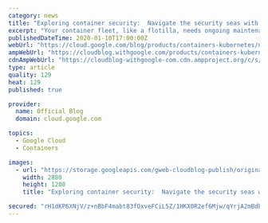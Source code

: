 ```yaml
---
category: news
title: "Exploring container security:  Navigate the security seas with ease in GKE v1.15"
excerpt: "Your container fleet, like a flotilla, needs ongoing maintenance and attention to stay afloat—and stay secure. In the olden days of seafaring, you grounded your ship at high tide and turned it on its side to clean and repair the hull, essentially taking it “offline.” We know that isn’t practical for"
publishedDateTime: 2020-01-10T17:00:00Z
webUrl: "https://cloud.google.com/blog/products/containers-kubernetes/new-kubernetes-security-settings-2019/"
ampWebUrl: "https://cloudblog.withgoogle.com/products/containers-kubernetes/new-kubernetes-security-settings-2019/amp/"
cdnAmpWebUrl: "https://cloudblog-withgoogle-com.cdn.ampproject.org/c/s/cloudblog.withgoogle.com/products/containers-kubernetes/new-kubernetes-security-settings-2019/amp/"
type: article
quality: 129
heat: 129
published: true

provider:
  name: Official Blog
  domain: cloud.google.com

topics:
  - Google Cloud
  - Containers

images:
  - url: "https://storage.googleapis.com/gweb-cloudblog-publish/original_images/548d_Container_security_full.png"
    width: 2880
    height: 1200
    title: "Exploring container security:  Navigate the security seas with ease in GKE v1.15"

secured: "rH1dKP6XNjV/z+nBbF4mabt83fOxveFCiL5Z/1HKX0R2ef6Mjw/qYrjA2mBdBjsKT/UpTMppEym9qR6bmcOh6pjf49EIEe41ULbjUyVdv/dQfQma0dO2yM37Ojn5lveZy/zTCUmZzlZh8zQBUNg5LUjhqwg16xd4IyCjuz35yPf+csism2rhyiKqdb4kh34b/kEm/IhkUgYwOKCbD+OFJntuoAfEOkh9MWwvRlshFaOvho/po8C011U/WciCT6JSUqUFqu/u15eCmFPb+Y/cx56YmZ7Ye0TFLcmhcX+jT+WiwYp93SvamxGBbOiEe3w6ba9EzsBM5JsmiRuLCV1hog==;Zbtuo0d40hCAcq+vpu347g=="
---
```


